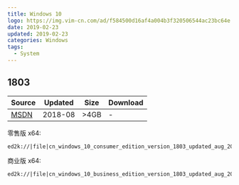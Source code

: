 ```yaml
---
title: Windows 10
logo: https://img.vim-cn.com/ad/f584500d16af4a004b3f320506544ac23bc64e.png
date: 2019-02-23
updated: 2019-02-23
categories: Windows
tags:
  - System
---
```


## 1803

| Source | Updated | Size | Download |
| ------ | ------- | -------- | -------- |
| <div class="unknown">[MSDN][MSDN]</div> | 2018-08 | >4GB | - |


[MSDN]: http://msdn.itellyou.cn/

零售版 x64:
```
ed2k://|file|cn_windows_10_consumer_edition_version_1803_updated_aug_2018_x64_dvd_2cf38490.iso|5275461632|FAE1391E8F1EEAB7005AE66982FCD27B|/
```


商业版 x64:

```
ed2k://|file|cn_windows_10_business_edition_version_1803_updated_aug_2018_x64_dvd_57e5b984.iso|5221404672|DD0094E00A4A1D7FB36D2FBBB82DCAED|/
```
